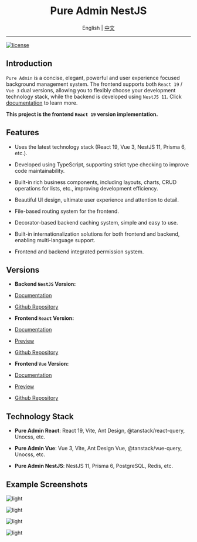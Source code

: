 <div align="center">

 <h1>Pure Admin NestJS</h1>

 <span>English | <a href="./README.md">中文</a></span>

</div>

---

[![license](https://img.shields.io/badge/license-MIT-green.svg)](./LICENSE)

## Introduction

`Pure Admin` is a concise, elegant, powerful and user experience focused background management system. The frontend supports both `React 19` / `Vue 3` dual versions, allowing you to flexibly choose your development technology stack, while the backend is developed using `NestJS 11`. Click [documentation](https://pure-admin-docs.sunhaoxiang.me) to learn more.

**This project is the frontend `React 19` version implementation.**

## Features

- Uses the latest technology stack (React 19, Vue 3, NestJS 11, Prisma 6, etc.).

- Developed using TypeScript, supporting strict type checking to improve code maintainability.

- Built-in rich business components, including layouts, charts, CRUD operations for lists, etc., improving development efficiency.

- Beautiful UI design, ultimate user experience and attention to detail.

- File-based routing system for the frontend.

- Decorator-based backend caching system, simple and easy to use.

- Built-in internationalization solutions for both frontend and backend, enabling multi-language support.

- Frontend and backend integrated permission system.

## Versions

- **Backend `NestJS` Version:**

- [Documentation](https://pure-admin-docs.sunhaoxiang.me/pure-admin-nestjs/intro.html)

- [Github Repository](https://github.com/sunhaoxiang/pure-admin-nestjs)

- **Frontend `React` Version:**

- [Documentation](https://pure-admin-docs.sunhaoxiang.me/pure-admin-react/intro.html)

- [Preview](https://pure-admin-react.sunhaoxiang.me)

- [Github Repository](https://github.com/sunhaoxiang/pure-admin-react)

- **Frontend `Vue` Version:**

- [Documentation](https://pure-admin-docs.sunhaoxiang.me/pure-admin-vue/intro.html)

- [Preview](https://pure-admin-vue.sunhaoxiang.me)

- [Github Repository](https://github.com/sunhaoxiang/pure-admin-vue)

## Technology Stack

- **Pure Admin React**: React 19, Vite, Ant Design, @tanstack/react-query, Unocss, etc.

- **Pure Admin Vue**: Vue 3, Vite, Ant Design Vue, @tanstack/vue-query, Unocss, etc.

- **Pure Admin NestJS**: NestJS 11, Prisma 6, PostgreSQL, Redis, etc.

## Example Screenshots

![light](https://p.ipic.vip/wbw4rc.png)

![light](https://p.ipic.vip/wtvurq.png)

![light](https://p.ipic.vip/ahfuw3.png)

![light](https://p.ipic.vip/417pqw.png)
